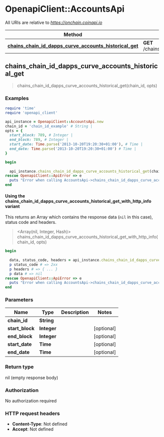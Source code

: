 # OpenapiClient::AccountsApi

All URIs are relative to *https://onchain.coinapi.io*

| Method | HTTP request | Description |
| ------ | ------------ | ----------- |
| [**chains_chain_id_dapps_curve_accounts_historical_get**](AccountsApi.md#chains_chain_id_dapps_curve_accounts_historical_get) | **GET** /chains/{chain_id}/dapps/curve/accounts/historical |  |


## chains_chain_id_dapps_curve_accounts_historical_get

> chains_chain_id_dapps_curve_accounts_historical_get(chain_id, opts)



### Examples

```ruby
require 'time'
require 'openapi_client'

api_instance = OpenapiClient::AccountsApi.new
chain_id = 'chain_id_example' # String | 
opts = {
  start_block: 789, # Integer | 
  end_block: 789, # Integer | 
  start_date: Time.parse('2013-10-20T19:20:30+01:00'), # Time | 
  end_date: Time.parse('2013-10-20T19:20:30+01:00') # Time | 
}

begin
  
  api_instance.chains_chain_id_dapps_curve_accounts_historical_get(chain_id, opts)
rescue OpenapiClient::ApiError => e
  puts "Error when calling AccountsApi->chains_chain_id_dapps_curve_accounts_historical_get: #{e}"
end
```

#### Using the chains_chain_id_dapps_curve_accounts_historical_get_with_http_info variant

This returns an Array which contains the response data (`nil` in this case), status code and headers.

> <Array(nil, Integer, Hash)> chains_chain_id_dapps_curve_accounts_historical_get_with_http_info(chain_id, opts)

```ruby
begin
  
  data, status_code, headers = api_instance.chains_chain_id_dapps_curve_accounts_historical_get_with_http_info(chain_id, opts)
  p status_code # => 2xx
  p headers # => { ... }
  p data # => nil
rescue OpenapiClient::ApiError => e
  puts "Error when calling AccountsApi->chains_chain_id_dapps_curve_accounts_historical_get_with_http_info: #{e}"
end
```

### Parameters

| Name | Type | Description | Notes |
| ---- | ---- | ----------- | ----- |
| **chain_id** | **String** |  |  |
| **start_block** | **Integer** |  | [optional] |
| **end_block** | **Integer** |  | [optional] |
| **start_date** | **Time** |  | [optional] |
| **end_date** | **Time** |  | [optional] |

### Return type

nil (empty response body)

### Authorization

No authorization required

### HTTP request headers

- **Content-Type**: Not defined
- **Accept**: Not defined

